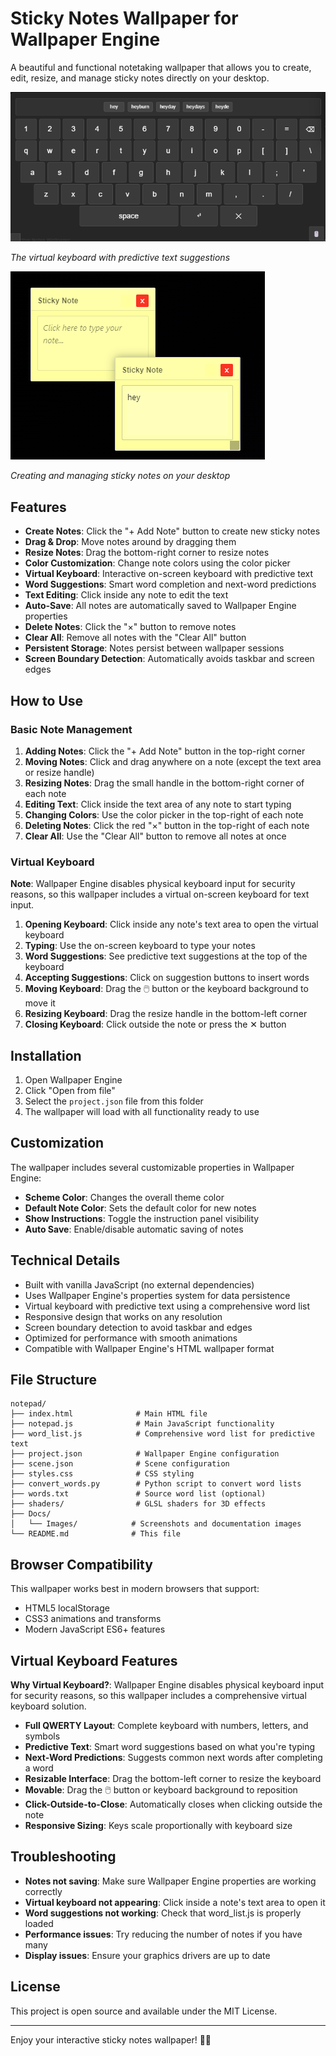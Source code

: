 # Sticky Notes Wallpaper for Wallpaper Engine

A beautiful and functional notetaking wallpaper that allows you to create, edit, resize, and manage sticky notes directly on your desktop.

![Virtual Keyboard Interface](Docs/Images/keyboard.png)

*The virtual keyboard with predictive text suggestions*

![Notes Selection Interface](Docs/Images/NotesPick.png)

*Creating and managing sticky notes on your desktop*

## Features

- **Create Notes**: Click the "+ Add Note" button to create new sticky notes
- **Drag & Drop**: Move notes around by dragging them
- **Resize Notes**: Drag the bottom-right corner to resize notes
- **Color Customization**: Change note colors using the color picker
- **Virtual Keyboard**: Interactive on-screen keyboard with predictive text
- **Word Suggestions**: Smart word completion and next-word predictions
- **Text Editing**: Click inside any note to edit the text
- **Auto-Save**: All notes are automatically saved to Wallpaper Engine properties
- **Delete Notes**: Click the "×" button to remove notes
- **Clear All**: Remove all notes with the "Clear All" button
- **Persistent Storage**: Notes persist between wallpaper sessions
- **Screen Boundary Detection**: Automatically avoids taskbar and screen edges

## How to Use

### Basic Note Management
1. **Adding Notes**: Click the "+ Add Note" button in the top-right corner
2. **Moving Notes**: Click and drag anywhere on a note (except the text area or resize handle)
3. **Resizing Notes**: Drag the small handle in the bottom-right corner of each note
4. **Editing Text**: Click inside the text area of any note to start typing
5. **Changing Colors**: Use the color picker in the top-right of each note
6. **Deleting Notes**: Click the red "×" button in the top-right of each note
7. **Clear All**: Use the "Clear All" button to remove all notes at once

### Virtual Keyboard
**Note**: Wallpaper Engine disables physical keyboard input for security reasons, so this wallpaper includes a virtual on-screen keyboard for text input.

1. **Opening Keyboard**: Click inside any note's text area to open the virtual keyboard
2. **Typing**: Use the on-screen keyboard to type your notes
3. **Word Suggestions**: See predictive text suggestions at the top of the keyboard
4. **Accepting Suggestions**: Click on suggestion buttons to insert words
5. **Moving Keyboard**: Drag the 🖱️ button or the keyboard background to move it
6. **Resizing Keyboard**: Drag the resize handle in the bottom-left corner
7. **Closing Keyboard**: Click outside the note or press the ✕ button

## Installation

1. Open Wallpaper Engine
2. Click "Open from file"
3. Select the `project.json` file from this folder
4. The wallpaper will load with all functionality ready to use

## Customization

The wallpaper includes several customizable properties in Wallpaper Engine:

- **Scheme Color**: Changes the overall theme color
- **Default Note Color**: Sets the default color for new notes
- **Show Instructions**: Toggle the instruction panel visibility
- **Auto Save**: Enable/disable automatic saving of notes

## Technical Details

- Built with vanilla JavaScript (no external dependencies)
- Uses Wallpaper Engine's properties system for data persistence
- Virtual keyboard with predictive text using a comprehensive word list
- Responsive design that works on any resolution
- Screen boundary detection to avoid taskbar and edges
- Optimized for performance with smooth animations
- Compatible with Wallpaper Engine's HTML wallpaper format

## File Structure

```
notepad/
├── index.html              # Main HTML file
├── notepad.js              # Main JavaScript functionality
├── word_list.js            # Comprehensive word list for predictive text
├── project.json            # Wallpaper Engine configuration
├── scene.json              # Scene configuration
├── styles.css              # CSS styling
├── convert_words.py        # Python script to convert word lists
├── words.txt               # Source word list (optional)
├── shaders/                # GLSL shaders for 3D effects
├── Docs/
│   └── Images/            # Screenshots and documentation images
└── README.md              # This file
```

## Browser Compatibility

This wallpaper works best in modern browsers that support:
- HTML5 localStorage
- CSS3 animations and transforms
- Modern JavaScript ES6+ features

## Virtual Keyboard Features

**Why Virtual Keyboard?**: Wallpaper Engine disables physical keyboard input for security reasons, so this wallpaper includes a comprehensive virtual keyboard solution.

- **Full QWERTY Layout**: Complete keyboard with numbers, letters, and symbols
- **Predictive Text**: Smart word suggestions based on what you're typing
- **Next-Word Predictions**: Suggests common next words after completing a word
- **Resizable Interface**: Drag the bottom-left corner to resize the keyboard
- **Movable**: Drag the 🖱️ button or keyboard background to reposition
- **Click-Outside-to-Close**: Automatically closes when clicking outside the note
- **Responsive Sizing**: Keys scale proportionally with keyboard size

## Troubleshooting

- **Notes not saving**: Make sure Wallpaper Engine properties are working correctly
- **Virtual keyboard not appearing**: Click inside a note's text area to open it
- **Word suggestions not working**: Check that word_list.js is properly loaded
- **Performance issues**: Try reducing the number of notes if you have many
- **Display issues**: Ensure your graphics drivers are up to date

## License

This project is open source and available under the MIT License.

---

Enjoy your interactive sticky notes wallpaper! 📝✨ 